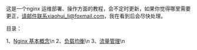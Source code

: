 这是一个nginx 运维部署、操作方面的教程，会不定时更新，如果你觉得哪里需要更正，请邮件联系xiaohui_li@foxmail.com，我在看到后会尽快处理。


目录：

1、[Nginx 基本概念](https://gitee.com/cnlxh/nginx-guide/blob/master/nginx-basic.md)\n
2、[负载均衡](https://gitee.com/cnlxh/nginx-guide/blob/master/High-Performance-Load-Balancing.md)\n
3、[流量管理](https://gitee.com/cnlxh/nginx-guide/blob/master/Traffic-Management.md)\n
